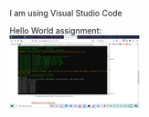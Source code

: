 I am using Visual Studio Code

Hello World assignment:
<br/>
<img src="./images/hello-world.png" width="45%" />
